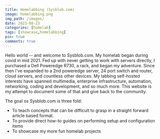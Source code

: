 ```yaml
---
title: Homelabbing (Sysblob.com)
image: homelabbing.png
img_path: /images/
date: 2023-08-23
categories: [homelab]
tags: [showcase,homelabbing]
pin: true
comments: true
---
```


Hello world -- and welcome to Sysblob.com. My homelab began during covid in mid 2021. Fed up with never getting to work with servers directly, I purchased a Dell Poweredge R730, a rack, and began my adventure. Since then I've expanded to a 2nd poweredge server, 24 port switch and router, cloud servers, and countless other devices. My labbing self-hosted interests have spanned multimedia, enterprise infrastructure, automation, networking, coding and development, and so much more. This website is my attempt to document some of that and give back to the community. 

The goal os Sysblob.com is three fold:

- To teach concepts that can be difficult to grasp in a straight forward article based format.
- To provide direct how-to guides on performing setup and configuration items
- To showcase my more fun homelab projects 
